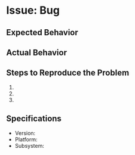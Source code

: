 # Issue: Bug
## Expected Behavior

## Actual Behavior

## Steps to Reproduce the Problem
  1.
  2.
  3.

## Specifications
  - Version:
  - Platform:
  - Subsystem: